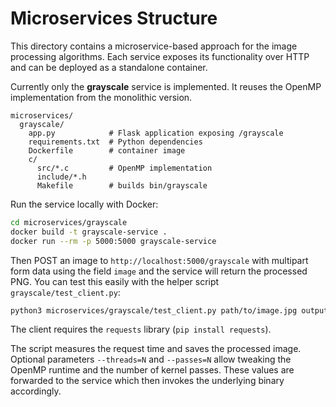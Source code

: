 # Microservices Structure

This directory contains a microservice-based approach for the image processing algorithms.  Each service exposes its functionality over HTTP and can be deployed as a standalone container.

Currently only the **grayscale** service is implemented.  It reuses the OpenMP implementation from the monolithic version.

```
microservices/
  grayscale/
    app.py            # Flask application exposing /grayscale
    requirements.txt  # Python dependencies
    Dockerfile        # container image
    c/
      src/*.c         # OpenMP implementation
      include/*.h
      Makefile        # builds bin/grayscale
```

Run the service locally with Docker:

```bash
cd microservices/grayscale
docker build -t grayscale-service .
docker run --rm -p 5000:5000 grayscale-service
```

Then POST an image to `http://localhost:5000/grayscale` with multipart form data using the field `image` and the service will return the processed PNG.
You can test this easily with the helper script `grayscale/test_client.py`:

```bash
python3 microservices/grayscale/test_client.py path/to/image.jpg output.png
```

The client requires the `requests` library (`pip install requests`).

The script measures the request time and saves the processed image. Optional parameters
`--threads=N` and `--passes=N` allow tweaking the OpenMP runtime and the number of kernel
passes. These values are forwarded to the service which then invokes the underlying binary
accordingly.
